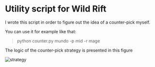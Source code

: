 # Utility script for Wild Rift

I wrote this script in order to figure out the idea of a counter-pick myself.

You can use it for example like that:
> python counter.py mundo -p mid -r mage

The logic of the counter-pick strategy is presented in this figure

![strategy](https://user-images.githubusercontent.com/1931537/171577861-82f6985f-f644-420e-9e96-f36e06109f67.jpg)
